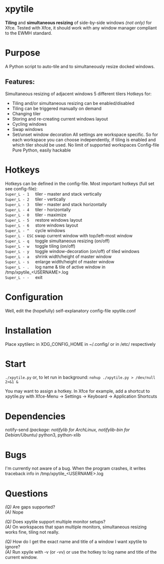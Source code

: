 # xpytile

**Tiling** and **simultaneous resizing** of side-by-side windows _(not only)_ for Xfce.
Tested with Xfce, it should work with any window manager compliant to the EWMH standard.


# Purpose
A Python script to auto-tile and to simultaneously resize docked windows.


## Features:
Simultaneous resizing of adjacent windows
5 different tilers
Hotkeys for:
 - Tiling and/or simultaneous resizing can be enabled/disabled
 - Tiling can be triggered manually on demand
 - Changing tiler
 - Storing and re-creating current windows layout
 - Cycling windows
 - Swap windows
 - Set/unset window decoration
All settings are workspace specific.
So for each workspace you can choose independently,
if tiling is enabled and which tiler should be used. 
No limit of supported workspaces
Config-file
Pure Python, easily hackable


# Hotkeys
Hotkeys can be defined in the config-file.
Most important hotkeys (full set see config-file):  
```Super_L - 1``` &nbsp; &nbsp; tiler - master and stack vertically  
```Super_L - 2``` &nbsp; &nbsp; tiler - vertically  
```Super_L - 3``` &nbsp; &nbsp; tiler - master and stack horizontally  
```Super_L - 4``` &nbsp; &nbsp; tiler - horizontally  
```Super_L - 0``` &nbsp; &nbsp; tiler - maximize  
```Super_L - 5``` &nbsp; &nbsp; restore windows layout  
```Super_L - 6``` &nbsp; &nbsp; store windows layout  
```Super_L - ^``` &nbsp; &nbsp; cycle windows  
```Super_L - ESC``` swap current window with top/left-most window  
```Super_L - q``` &nbsp; &nbsp; toggle simultaneous resizing (on/off)  
```Super_L - w``` &nbsp; &nbsp; toggle tiling (on/off)  
```Super_L - y``` &nbsp; &nbsp; toggle window-decoration (on/off) of tiled windows  
```Super_L - a``` &nbsp; &nbsp; shrink width/height of master window  
```Super_L - s``` &nbsp; &nbsp; enlarge width/height of master window  
```Super_L - .``` &nbsp; &nbsp; log name & tile of active window in /tmp/xpytile_&lt;USERNAME&gt;.log  
```Super_L - -``` &nbsp; &nbsp; exit  


# Configuration
Well, edit the (hopefully) self-explanatory config-file xpytile.conf


# Installation
Place xpytilerc in XDG_CONFIG_HOME in ~/.config/ or in /etc/ respectively  


# Start
```./xpytile.py``` 
or, to let run in background:  ```nohup ./xpytile.py > /dev/null 2>&1 &```

You may want to assign a hotkey.
In Xfce for example, add a shortcut to xpytile.py
with Xfce-Menu -> Settings -> Keyboard -> Application Shortcuts


# Dependencies
notify-send _(package: notifylib for ArchLinux, notifylib-bin for Debian/Ubuntu)_
python3, python-xlib 

# Bugs
I'm currently not aware of a bug.
When the program crashes, it writes traceback info in /tmp/xpytile_&lt;USERNAME&gt;.log

# Questions
*(Q)* Are gaps supported?  
*(A)* Nope
  
*(Q)* Does xpytile support multiple monitor setups?  
*(A)* On workspaces that span multiple monitors, simultaneous resizing works fine, tiling not really.

*(Q)* How do I get the exact name and title of a window I want xpytile to ignore?  
*(A)* Run xpyile with -v (or -vv)  or use the hotkey to log name and title of the current window.


